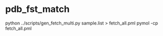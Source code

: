 # pdb_fst_match

python ../scripts/gen_fetch_multi.py sample.list > fetch_all.pml
pymol -cp fetch_all.pml
